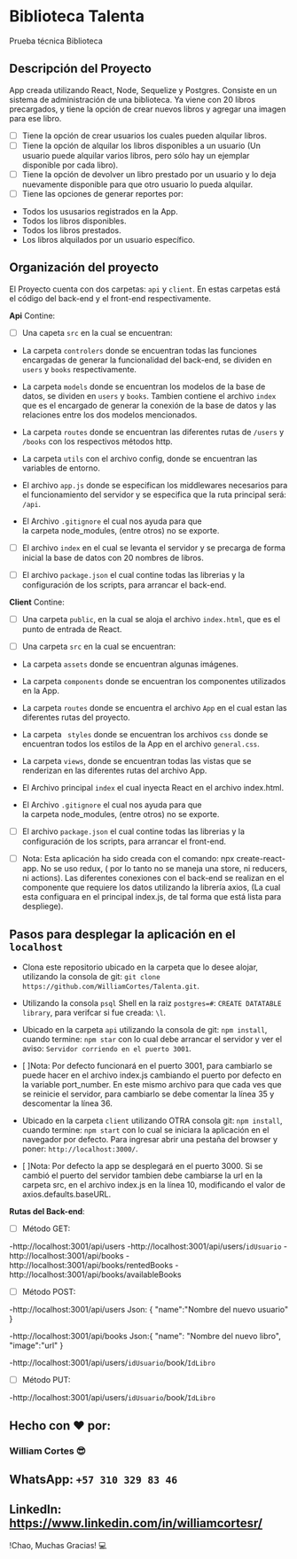 # Biblioteca Talenta

Prueba técnica Biblioteca

## Descripción del Proyecto

App creada utilizando React, Node, Sequelize y Postgres.
Consiste en un sistema de administración de una biblioteca.
Ya viene con 20 libros precargados, y tiene la opción de crear
nuevos libros y agregar una imagen para ese libro.

- [ ] Tiene la opción de crear usuarios los cuales pueden alquilar libros.
- [ ] Tiene la opción de alquilar los libros disponibles a un usuario
      (Un usuario puede alquilar varios libros, pero sólo hay un ejemplar disponible por cada libro).
- [ ] Tiene la opción de devolver un libro prestado por un usuario y
      lo deja nuevamente disponible para que otro usuario lo pueda alquilar.
- [ ] Tiene las opciones de generar reportes por:
- Todos los ususarios registrados en la App.
- Todos los libros disponibles.
- Todos los libros prestados.
- Los libros alquilados por un usuario específico.

## Organización del proyecto

El Proyecto cuenta con dos carpetas: `api` y `client`.
En estas carpetas está el código del back-end y el front-end respectivamente.

**Api** Contine:

- [ ] Una capeta `src` en la cual se encuentran:

- La carpeta `controlers` donde se encuentran todas las funciones encargadas
  de generar la funcionalidad del back-end, se dividen en `users` y `books` respectivamente.

- La carpeta `models` donde se encuentran los modelos de la base de datos,
  se dividen en `users` y `books`. Tambien contiene el archivo `index` que es el encargado
  de generar la conexión de la base de datos y las relaciones entre los dos modelos mencionados.

- La carpeta `routes` donde se encuentran las diferentes rutas de `/users` y `/books`
  con los respectivos métodos http.

- La carpeta `utils` con el archivo config, donde se encuentran las variables de entorno.

- El archivo `app.js` donde se especifican los middlewares necesarios para el
  funcionamiento del servidor y se especifica que la ruta principal será: `/api`.

- El Archivo `.gitignore` el cual nos ayuda para que  
  la carpeta node_modules, (entre otros) no se exporte.

- [ ] El archivo `index` en el cual se levanta el servidor y
      se precarga de forma inicial la base de datos con 20 nombres de libros.

- [ ] El archivo `package.json` el cual contine todas las librerias y
      la configuración de los scripts, para arrancar el back-end.

**Client** Contine:

- [ ] Una carpeta `public`, en la cual se aloja el archivo `index.html`,
      que es el punto de entrada de React.

- [ ] Una carpeta `src` en la cual se encuentran:

- La carpeta `assets` donde se encuentran algunas imágenes.

- La carpeta `components` donde se encuentran los componentes utilizados en la App.

- La carpeta `routes` donde se encuentra el archivo `App` en el cual estan
  las diferentes rutas del proyecto.

- La carpeta ` styles` donde se encuentran los archivos `css` donde
  se encuentran todos los estilos de la App en el archivo `general.css`.

- La carpeta `views`, donde se encuentran todas las vistas
  que se renderizan en las diferentes rutas del archivo App.

- El Archivo principal `index` el cual inyecta React en el archivo index.html.

- El Archivo `.gitignore` el cual nos ayuda para que  
  la carpeta node_modules, (entre otros) no se exporte.

- [ ] El archivo `package.json` el cual contine todas las librerias y
      la configuración de los scripts, para arrancar el front-end.

- [ ] Nota: Esta aplicación ha sido creada con el comando: npx create-react-app.
      No se uso redux, ( por lo tanto no se maneja una store, ni reducers, ni actions).
      Las diferentes conexiones con el back-end se realizan
      en el componente que requiere los datos utilizando la librería axios,
      (La cual esta configuara en el principal index.js, de tal forma que está lista para despliege).

## Pasos para desplegar la aplicación en el `localhost`

- Clona este repositorio ubicado en la carpeta que lo desee alojar,
  utilizando la consola de git: `git clone https://github.com/WilliamCortes/Talenta.git`.

- Utilizando la consola `psql` Shell en la raiz `postgres=#`: `CREATE DATATABLE library`,
  para verifcar si fue creada: `\l`.

- Ubicado en la carpeta `api` utilizando la consola de git: `npm install`,
  cuando termine: `npm star` con lo cual debe arrancar el servidor y ver el aviso:
  `Servidor corriendo en el puerto 3001`.

- [ ]Nota: Por defecto funcionará en el puerto 3001, para cambiarlo
  se puede hacer en el archivo index.js cambiando el puerto por defecto en la variable port_number.
  En este mismo archivo para que cada ves que se reinicie el servidor, para cambiarlo
  se debe comentar la línea 35 y descomentar la línea 36.

- Ubicado en la carpeta `client` utilizando OTRA consola git: `npm install`,
  cuando termine: `npm start` con lo cual se iniciara la aplicación en el navegador por defecto.
  Para ingresar abrir una pestaña del browser y poner: `http://localhost:3000/`.

- [ ]Nota: Por defecto la app se desplegará en el puerto 3000. Si se cambió el puerto del servidor
  tambien debe cambiarse la url en la carpeta src, en el archivo index.js en la línea 10,
  modificando el valor de axios.defaults.baseURL.

**Rutas del Back-end**:

-[ ] Método GET:

-http://localhost:3001/api/users
-http://localhost:3001/api/users/`idUsuario`
-http://localhost:3001/api/books
-http://localhost:3001/api/books/rentedBooks
-http://localhost:3001/api/books/availableBooks

-[ ] Método POST:

-http://localhost:3001/api/users
Json: {
"name":"Nombre del nuevo usuario"
}

-http://localhost:3001/api/books
Json:{
"name": "Nombre del nuevo libro",
"image":"url"
}

-http://localhost:3001/api/users/`idUsuario`/book/`IdLibro`

-[ ] Método PUT:

-http://localhost:3001/api/users/`idUsuario`/book/`IdLibro`

## Hecho con ♥ por:

### William Cortes 😎

## WhatsApp: `+57 310 329 83 46`

## LinkedIn: https://www.linkedin.com/in/williamcortesr/

!Chao, Muchas Gracias! 💻
